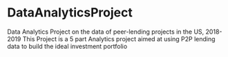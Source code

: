 # DataAnalyticsProject
Data Analytics Project on the data of peer-lending projects in the US, 2018-2019
This Project is a 5 part Analytics project aimed at using P2P lending data to build the ideal investment portfolio
